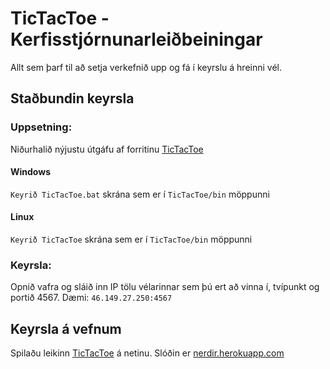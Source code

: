 # TicTacToe - Kerfisstjórnunarleiðbeiningar

Allt sem þarf til að setja verkefnið upp og fá í keyrslu á hreinni vél.

## Staðbundin keyrsla

### Uppsetning:

Niðurhalið nýjustu útgáfu af forritinu [TicTacToe](https://github.com/NerdirMedSkapgerdir/TicTacToe/releases)

#### Windows

`Keyrið TicTacToe.bat` skrána sem er í `TicTacToe/bin` möppunni

#### Linux

`Keyrið TicTacToe` skrána sem er í `TicTacToe/bin` möppunni

### Keyrsla:

Opnið vafra og sláið inn IP tölu vélarinnar sem þú ert að vinna í, tvípunkt og portið 4567. Dæmi: `46.149.27.250:4567`

## Keyrsla á vefnum

Spilaðu leikinn [TicTacToe](https://nerdir.herokuapp.com) á netinu. Slóðin er [nerdir.herokuapp.com](https://nerdir.herokuapp.com)
